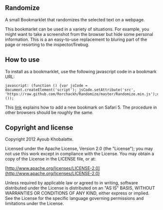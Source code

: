 ## Randomize

A small Bookmarklet that randomizes the selected text on a webpage.

This bookmarlet can be used in a variety of situations. For example, you might want to take a screenshot from the browser but hide some personal information. This is a an easy-to-use replacement to bluring part of the page or resorting to the inspector/firebug.

## How to use

To install as a bookmarklet, use the following javascript code in a bookmark URL:

    javascript: (function () {var jsCode = document.createElement('script'); jsCode.setAttribute('src', 'https://raw.github.com/Rorchackh/Randomize/master/Randomize.min.js');document.body.appendChild(jsCode);}());

This [link](http://www.wikihow.com/Add-a-Bookmark-in-Safari) explains how to add a new bookmark on Safari 5. The procedure in other browsers should be roughly the same.

## Copyright and license

Copyright 2012 Ayoub Khobalatte.

Licensed under the Apache License, Version 2.0 (the "License"); you may not use this work except in compliance with the License. You may obtain a copy of the License in the LICENSE file, or at:

  [http://www.apache.org/licenses/LICENSE-2.0](http://www.apache.org/licenses/LICENSE-2.0)

Unless required by applicable law or agreed to in writing, software distributed under the License is distributed on an "AS IS" BASIS, WITHOUT WARRANTIES OR CONDITIONS OF ANY KIND, either express or implied. See the License for the specific language governing permissions and limitations under the License.
